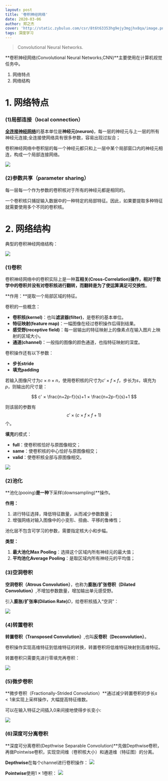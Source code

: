 ```yaml
---
layout: post
title: '卷积神经网络'
date: 2020-03-06
author: 郑之杰
cover: 'http://static.zybuluo.com/csr/8t6t63353hg9ejy3mgjhx8qa/image.png'
tags: 深度学习
---
```


> Convolutional Neural Networks.

**卷积神经网络(Convolutional Neural Networks,CNN)**主要使用在计算机视觉任务中。

1. 网络特点
2. 网络结构

# 1. 网络特点

### (1)局部连接（local connection）
[**全连接神经网络**](https://0809zheng.github.io/2020/04/17/feedforward-neural-network.html)的基本单位是**神经元(neuron)**，每一层的神经元与上一层的所有神经元连接;全连接使网络具有很多参数，容易出现过拟合；

卷积神经网络中卷积层的每一个神经元都只和上一层中某个局部窗口内的神经元相连，构成一个局部连接网络。

![](https://pic.downk.cc/item/5ea547a9c2a9a83be5d68ac4.jpg)

### (2)参数共享（parameter sharing）
每一层每一个作为参数的卷积核对于所有的神经元都是相同的。

一个卷积核只捕捉输入数据中的一种特定的局部特征。因此，如果要提取多种特征就需要使用多个不同的卷积核。

# 2. 网络结构

典型的卷积神经网络结构：

![](https://pic.downk.cc/item/5ea54956c2a9a83be5d81c10.jpg)

### (1)卷积
卷积神经网络中的卷积实际上是一种**互相关(Cross-Correlation)**操作，相对于数学中的卷积并没有对卷积核进行翻转，而翻转是为了使运算满足**可交换性**。

**作用：**提取一个局部区域的特征。

卷积的一些概念：
- **卷积核(kernel)**：也叫**滤波器(filter)**，是卷积的基本单位。
- **特征映射(feature map)**：一幅图像在经过卷积操作后得到结果。
- **感受野(receptive field)**：每一层输出的特征映射上的像素点在输入图片上映射的区域大小。
- **通道(channel)**：一般指的图像的颜色通道，也指特征映射的深度。

卷积操作还有以下参数：
- **步长stride**
- **填充padding**

若输入图像尺寸为$c×n×n$，使用卷积核的尺寸为$c'×f×f$，步长为$s$，填充为$p$，则输出的尺寸是：

$$ c' × \frac{n+2p-f}{s}+1 × \frac{n+2p-f}{s}+1 $$

则该层的参数有$$c'×(c×f×f+1)$$个。

**填充**的模式：
- **full**：使卷积核恰好与原图像相交；
- **same**：使卷积核的中心恰好与原图像相交；
- **valid**：使卷积核全部与原图像相交。

![](https://pic.downk.cc/item/5ea53ccdc2a9a83be5cc6a45.jpg)

### (2)池化
**池化(pooing)**是一种**下采样(downsampling)**操作。

**作用：**
1. 进行特征选择，降低特征数量，从而减少参数数量；
2. 增强网络对输入图像中的小变形、扭曲、平移的鲁棒性；

池化层不包含可学习的参数，需要指定核大小和步幅。

**类型：**
1. **最大池化Max Pooling**：选择这个区域内所有神经元的最大值；
2. **平均池化Average Pooling**：是取区域内所有神经元的平均值；


### (3)空洞卷积
**空洞卷积（Atrous Convolution）**，也称为**膨胀/扩张卷积（Dilated Convolution）**,不增加参数数量，增加输出单元感受野。

引入**膨胀/扩张率(Dilation Rate)**$D$，给卷积核插入“空洞”：

![](https://pic.downk.cc/item/5ea55491c2a9a83be5e1a595.jpg)

### (4)转置卷积
**转置卷积（Transposed Convolution）**,也叫**反卷积（Deconvolution）**。

卷积操作实现高维特征到低维特征的转换，转置卷积将低维特征映射到高维特征。

转置卷积只需要先进行零填充再卷积：

![](https://pic.downk.cc/item/5ea5530bc2a9a83be5e0888f.jpg)

### (5)微步卷积
**微步卷积（Fractionally-Strided Convolution）**通过减少转置卷积的步长$s<1$来实现上采样操作，大幅提高特征维数。

可以在输入特征之间插入0来间接地使得步长变小:

![](https://pic.downk.cc/item/5ea553c0c2a9a83be5e1061b.jpg)

### (6)深度可分离卷积
**深度可分离卷积(Depthwise Separable Convolution)**先做Depthwise卷积，再做Pointwise卷积，实现空间维（卷积核大小）和通道维（特征图）的分离。

**Depthwise**在每个channel进行卷积操作：
![](https://pic.downk.cc/item/5ea55621c2a9a83be5e2d2a2.jpg)

**Pointwise**使用$1×1$卷积：
![](https://pic.downk.cc/item/5ea5563cc2a9a83be5e2e99b.jpg)
